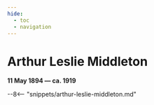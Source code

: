 ```yaml
---
hide:
  - toc
  - navigation 
---
```


# Arthur Leslie Middleton

**11 May 1894 — ca. 1919**

--8<-- "snippets/arthur-leslie-middleton.md"

